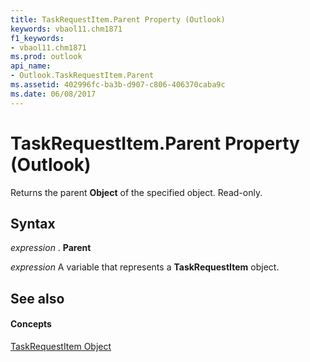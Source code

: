 ```yaml
---
title: TaskRequestItem.Parent Property (Outlook)
keywords: vbaol11.chm1871
f1_keywords:
- vbaol11.chm1871
ms.prod: outlook
api_name:
- Outlook.TaskRequestItem.Parent
ms.assetid: 402996fc-ba3b-d907-c806-406370caba9c
ms.date: 06/08/2017
---
```



# TaskRequestItem.Parent Property (Outlook)

Returns the parent  **Object** of the specified object. Read-only.


## Syntax

 _expression_ . **Parent**

 _expression_ A variable that represents a **TaskRequestItem** object.


## See also


#### Concepts


[TaskRequestItem Object](taskrequestitem-object-outlook.md)

